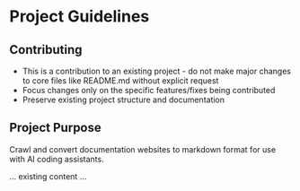 # Project Guidelines

## Contributing
- This is a contribution to an existing project - do not make major changes to core files like README.md without explicit request
- Focus changes only on the specific features/fixes being contributed
- Preserve existing project structure and documentation

## Project Purpose
Crawl and convert documentation websites to markdown format for use with AI coding assistants.

... existing content ...
